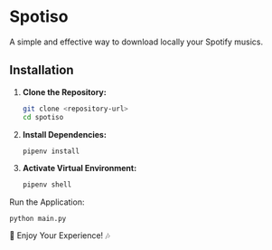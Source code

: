 # Spotiso  

A simple and effective way to download locally your Spotify musics.

## Installation  

1. **Clone the Repository:**  
   ```bash
   git clone <repository-url>
   cd spotiso

2. **Install Dependencies:**
   ```bash
   pipenv install

3. **Activate Virtual Environment:**
   ```bash
   pipenv shell


Run the Application:

    python main.py

🎵 Enjoy Your Experience! 🎶

